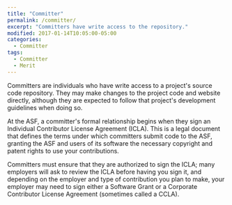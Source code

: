 ```yaml
---
title: "Committer"
permalink: /committer/
excerpt: "Committers have write access to the repository."
modified: 2017-01-14T10:05:00-05:00
categories:
  - Committer
tags:
  - Committer
  - Merit
---
```


Committers are individuals who have write access to a project's source code repository. They may make changes to the project code and website directly, although they are expected to follow that project's development guidelines when doing so.

At the ASF, a committer's formal relationship begins when they sign an Individual Contributor License Agreement (ICLA). This is a legal document that defines the terms under which committers submit code to the ASF, granting the ASF and users of its software the necessary copyright and patent rights to use your contributions.

Committers must ensure that they are authorized to sign the ICLA; many employers will ask to review the ICLA before having you sign it, and depending on the employer and type of contribution you plan to make, your employer may need to sign either a Software Grant or a Corporate Contributor License Agreement (sometimes called a CCLA).

